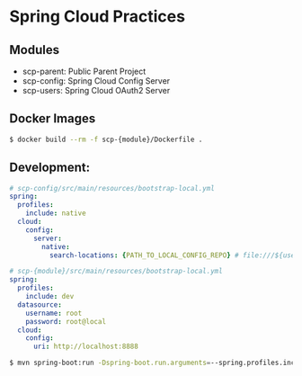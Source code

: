 # Spring Cloud Practices

## Modules

- scp-parent:
    Public Parent Project
- scp-config:
    Spring Cloud Config Server
- scp-users:
    Spring Cloud OAuth2 Server


## Docker Images

``` sh
$ docker build --rm -f scp-{module}/Dockerfile .
```

## Development:

``` yaml
# scp-config/src/main/resources/bootstrap-local.yml
spring:
  profiles:
    include: native
  cloud:
    config:
      server:
        native:
          search-locations: {PATH_TO_LOCAL_CONFIG_REPO} # file:///${user.home}/config-repo
```

``` yaml
# scp-{module}/src/main/resources/bootstrap-local.yml
spring:
  profiles:
    include: dev
  datasource:
    username: root
    password: root@local
  cloud:
    config:
      uri: http://localhost:8888
```

``` sh
$ mvn spring-boot:run -Dspring-boot.run.arguments=--spring.profiles.include=local,--server.port=8080
```